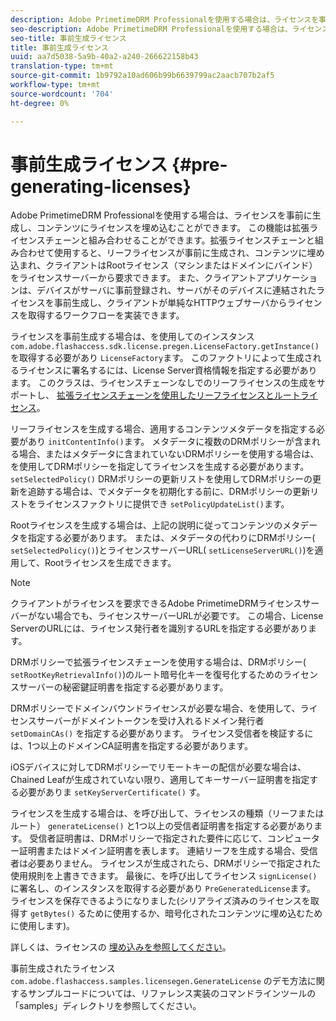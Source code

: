 ```yaml
---
description: Adobe PrimetimeDRM Professionalを使用する場合は、ライセンスを事前に生成し、コンテンツにライセンスを埋め込むことができます。 この機能は拡張ライセンスチェーンと組み合わせることができます。拡張ライセンスチェーンと組み合わせて使用すると、リーフライセンスが事前に生成され、コンテンツに埋め込まれ、クライアントはRootライセンス（マシンまたはドメインにバインド）をライセンスサーバーから要求できます。 また、クライアントアプリケーションは、デバイスがサーバに事前登録され、サーバがそのデバイスに連結されたライセンスを事前生成し、クライアントが単純なHTTPウェブサーバからライセンスを取得するワークフローを実装できます。
seo-description: Adobe PrimetimeDRM Professionalを使用する場合は、ライセンスを事前に生成し、コンテンツにライセンスを埋め込むことができます。 この機能は拡張ライセンスチェーンと組み合わせることができます。拡張ライセンスチェーンと組み合わせて使用すると、リーフライセンスが事前に生成され、コンテンツに埋め込まれ、クライアントはRootライセンス（マシンまたはドメインにバインド）をライセンスサーバーから要求できます。 また、クライアントアプリケーションは、デバイスがサーバに事前登録され、サーバがそのデバイスに連結されたライセンスを事前生成し、クライアントが単純なHTTPウェブサーバからライセンスを取得するワークフローを実装できます。
seo-title: 事前生成ライセンス
title: 事前生成ライセンス
uuid: aa7d5038-5a9b-40a2-a240-266622158b43
translation-type: tm+mt
source-git-commit: 1b9792a10ad606b99b6639799ac2aacb707b2af5
workflow-type: tm+mt
source-wordcount: '704'
ht-degree: 0%

---
```



# 事前生成ライセンス {#pre-generating-licenses}

Adobe PrimetimeDRM Professionalを使用する場合は、ライセンスを事前に生成し、コンテンツにライセンスを埋め込むことができます。 この機能は拡張ライセンスチェーンと組み合わせることができます。拡張ライセンスチェーンと組み合わせて使用すると、リーフライセンスが事前に生成され、コンテンツに埋め込まれ、クライアントはRootライセンス（マシンまたはドメインにバインド）をライセンスサーバーから要求できます。 また、クライアントアプリケーションは、デバイスがサーバに事前登録され、サーバがそのデバイスに連結されたライセンスを事前生成し、クライアントが単純なHTTPウェブサーバからライセンスを取得するワークフローを実装できます。

ライセンスを事前生成する場合は、を使用してのインスタンス `com.adobe.flashaccess.sdk.license.pregen.LicenseFactory.getInstance()` を取得する必要があり `LicenseFactory`ます。 このファクトリによって生成されるライセンスに署名するには、License Server資格情報を指定する必要があります。 このクラスは、ライセンスチェーンなしでのリーフライセンスの生成をサポートし、 [拡張ライセンスチェーンを使用したリーフライセンスとルートライセンス](../../protecting-content/implementing-the-license-server/license-chaining/gen-enhanced-license-chaining.md)。

リーフライセンスを生成する場合、適用するコンテンツメタデータを指定する必要があり `initContentInfo()`ます。 メタデータに複数のDRMポリシーが含まれる場合、またはメタデータに含まれていないDRMポリシーを使用する場合は、を使用してDRMポリシーを指定してライセンスを生成する必要があります。 `setSelectedPolicy()` DRMポリシーの更新リストを使用してDRMポリシーの更新を追跡する場合は、でメタデータを初期化する前に、DRMポリシーの更新リストをライセンスファクトリに提供でき `setPolicyUpdateList()`ます。

Rootライセンスを生成する場合は、上記の説明に従ってコンテンツのメタデータを指定する必要があります。 または、メタデータの代わりにDRMポリシー( `setSelectedPolicy()`)とライセンスサーバーURL( `setLicenseServerURL()`)を適用して、Rootライセンスを生成できます。

>[!NOTE]
>
>クライアントがライセンスを要求できるAdobe PrimetimeDRMライセンスサーバーがない場合でも、ライセンスサーバーURLが必要です。 この場合、License ServerのURLには、ライセンス発行者を識別するURLを指定する必要があります。

DRMポリシーで拡張ライセンスチェーンを使用する場合は、DRMポリシー( `setRootKeyRetrievalInfo()`)のルート暗号化キーを復号化するためのライセンスサーバーの秘密鍵証明書を指定する必要があります。

DRMポリシーでドメインバウンドライセンスが必要な場合、を使用して、ライセンスサーバーがドメイントークンを受け入れるドメイン発行者 `setDomainCAs()` を指定する必要があります。 ライセンス受信者を検証するには、1つ以上のドメインCA証明書を指定する必要があります。

iOSデバイスに対してDRMポリシーでリモートキーの配信が必要な場合は、Chained Leafが生成されていない限り、適用してキーサーバー証明書を指定する必要がありま `setKeyServerCertificate()` す。

ライセンスを生成する場合は、を呼び出して、ライセンスの種類（リーフまたはルート） `generateLicense()` と1つ以上の受信者証明書を指定する必要があります。 受信者証明書は、DRMポリシーで指定された要件に応じて、コンピューター証明書またはドメイン証明書を表します。 連結リーフを生成する場合、受信者は必要ありません。 ライセンスが生成されたら、DRMポリシーで指定された使用規則を上書きできます。 最後に、を呼び出してライセンス `signLicense()` に署名し、のインスタンスを取得する必要があり `PreGeneratedLicense`ます。 ライセンスを保存できるようになりました(シリアライズ済みのライセンスを取得す `getBytes()` るために使用するか、暗号化されたコンテンツに埋め込むために使用します)。

詳しくは、ライセンスの [埋め込みを参照してください](../../protecting-content/pre-generating-and-embedded-licenses/embedding-licenses.md)。

事前生成されたライセンス `com.adobe.flashaccess.samples.licensegen.GenerateLicense` のデモ方法に関するサンプルコードについては、リファレンス実装のコマンドラインツールの「samples」ディレクトリを参照してください。
